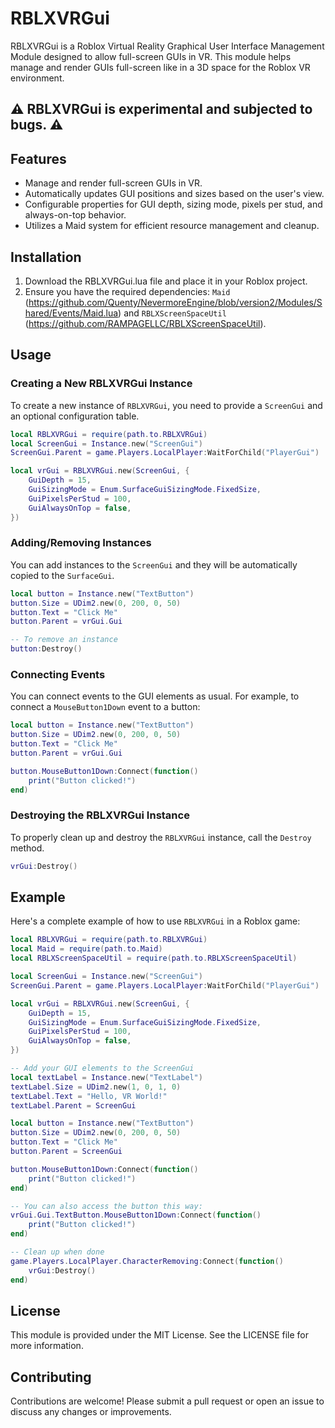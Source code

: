 # RBLXVRGui
RBLXVRGui is a Roblox Virtual Reality Graphical User Interface Management Module designed to allow full-screen GUIs in VR. This module helps manage and render GUIs full-screen like in a 3D space for the Roblox VR environment.

## ⚠️ **RBLXVRGui is experimental and subjected to bugs.** ⚠️

## Features

- Manage and render full-screen GUIs in VR.
- Automatically updates GUI positions and sizes based on the user's view.
- Configurable properties for GUI depth, sizing mode, pixels per stud, and always-on-top behavior.
- Utilizes a Maid system for efficient resource management and cleanup.

## Installation
1. Download the RBLXVRGui.lua file and place it in your Roblox project.
2. Ensure you have the required dependencies: `Maid` (https://github.com/Quenty/NevermoreEngine/blob/version2/Modules/Shared/Events/Maid.lua) and `RBLXScreenSpaceUtil` (https://github.com/RAMPAGELLC/RBLXScreenSpaceUtil).


## Usage

### Creating a New RBLXVRGui Instance

To create a new instance of `RBLXVRGui`, you need to provide a `ScreenGui` and an optional configuration table.

```lua
local RBLXVRGui = require(path.to.RBLXVRGui)
local ScreenGui = Instance.new("ScreenGui")
ScreenGui.Parent = game.Players.LocalPlayer:WaitForChild("PlayerGui")

local vrGui = RBLXVRGui.new(ScreenGui, {
    GuiDepth = 15,
    GuiSizingMode = Enum.SurfaceGuiSizingMode.FixedSize,
    GuiPixelsPerStud = 100,
    GuiAlwaysOnTop = false,
})
```

### Adding/Removing Instances

You can add instances to the `ScreenGui` and they will be automatically copied to the `SurfaceGui`.

```lua
local button = Instance.new("TextButton")
button.Size = UDim2.new(0, 200, 0, 50)
button.Text = "Click Me"
button.Parent = vrGui.Gui

-- To remove an instance
button:Destroy()
```

### Connecting Events

You can connect events to the GUI elements as usual. For example, to connect a `MouseButton1Down` event to a button:

```lua
local button = Instance.new("TextButton")
button.Size = UDim2.new(0, 200, 0, 50)
button.Text = "Click Me"
button.Parent = vrGui.Gui

button.MouseButton1Down:Connect(function()
    print("Button clicked!")
end)
```

### Destroying the RBLXVRGui Instance

To properly clean up and destroy the `RBLXVRGui` instance, call the `Destroy` method.

```lua
vrGui:Destroy()
```

## Example

Here's a complete example of how to use `RBLXVRGui` in a Roblox game:

```lua
local RBLXVRGui = require(path.to.RBLXVRGui)
local Maid = require(path.to.Maid)
local RBLXScreenSpaceUtil = require(path.to.RBLXScreenSpaceUtil)

local ScreenGui = Instance.new("ScreenGui")
ScreenGui.Parent = game.Players.LocalPlayer:WaitForChild("PlayerGui")

local vrGui = RBLXVRGui.new(ScreenGui, {
    GuiDepth = 15,
    GuiSizingMode = Enum.SurfaceGuiSizingMode.FixedSize,
    GuiPixelsPerStud = 100,
    GuiAlwaysOnTop = false,
})

-- Add your GUI elements to the ScreenGui
local textLabel = Instance.new("TextLabel")
textLabel.Size = UDim2.new(1, 0, 1, 0)
textLabel.Text = "Hello, VR World!"
textLabel.Parent = ScreenGui

local button = Instance.new("TextButton")
button.Size = UDim2.new(0, 200, 0, 50)
button.Text = "Click Me"
button.Parent = ScreenGui

button.MouseButton1Down:Connect(function()
    print("Button clicked!")
end)

-- You can also access the button this way:
vrGui.Gui.TextButton.MouseButton1Down:Connect(function()
    print("Button clicked!")
end)

-- Clean up when done
game.Players.LocalPlayer.CharacterRemoving:Connect(function()
    vrGui:Destroy()
end)
```

## License
This module is provided under the MIT License. See the LICENSE file for more information.

## Contributing
Contributions are welcome! Please submit a pull request or open an issue to discuss any changes or improvements.
